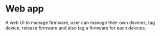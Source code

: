 # Web app

A web UI to manage firmware, user can manage thier own devices, tag device, release firmware and also tag a firmware for each deivces.
